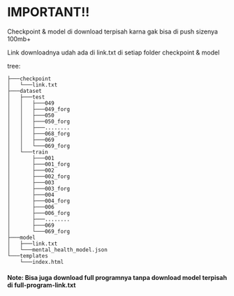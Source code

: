 # IMPORTANT!!

Checkpoint & model di download terpisah karna gak bisa di push sizenya 100mb+

Link downloadnya udah ada di link.txt di setiap folder checkpoint & model

tree: 
```
├───checkpoint
│   └───link.txt
├───dataset
│   ├───test
│   │   ├───049
│   │   ├───049_forg
│   │   ├───050
│   │   ├───050_forg
│   │   ├───........
│   │   ├───068_forg
│   │   ├───069
│   │   └───069_forg
│   └───train
│       ├───001
│       ├───001_forg
│       ├───002
│       ├───002_forg
│       ├───003
│       ├───003_forg
│       ├───004
│       ├───004_forg
│       ├───006
│       ├───006_forg
│       ├───........
│       ├───069
│       └───069_forg
├───model
│   ├───link.txt
│   └───mental_health_model.json
└───templates
    └───index.html
```

#### Note: Bisa juga download full programnya tanpa download model terpisah di full-program-link.txt
